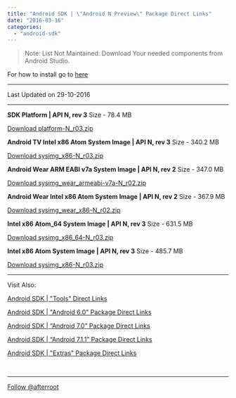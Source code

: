 ```yaml
---
title: "Android SDK | \"Android N Preview\" Package Direct Links"
date: "2016-03-16"
categories: 
  - "android-sdk"
---
```


> Note: List Not Maintained. Download Your needed components from Android Studio.

For how to install go to [here](http://goo.gl/lAoMHa)

* * *

Last Updated on 29-10-2016

* * *

**SDK Platform | API N, rev 3** Size - 78.4 MB

[Download platform-N\_r03.zip](http://dl-ssl.google.com/android/repository/platform-N_r03.zip)

**Android TV Intel x86 Atom System Image | API N, rev 3** Size - 340.2 MB

[Download sysimg\_x86-N\_r03.zip](http://dl-ssl.google.com/android/repository/sys-img/android-tv/sysimg_atv_x86-N_r03.zip)

**Android Wear ARM EABI v7a System Image | API N, rev 2** Size - 347.0 MB

[Download sysimg\_wear\_armeabi-v7a-N\_r02.zip](http://dl-ssl.google.com/android/repository/sys-img/android-wear/sysimg_wear_armeabi-v7a-N_r02.zip)

**Android Wear Intel x86 Atom System Image | API N, rev 2** Size - 367.9 MB

[Download sysimg\_wear\_x86-N\_r02.zip](http://dl-ssl.google.com/android/repository/sys-img/android-wear/sysimg_wear_x86-N_r02.zip)

**Intel x86 Atom\_64 System Image | API N, rev 3** Size - 631.5 MB

[Download sysimg\_x86\_64-N\_r03.zip](http://dl-ssl.google.com/android/repository/sys-img/android/sysimg_x86_64-N_r03.zip)

**Intel x86 Atom System Image | API N, rev 3** Size - 485.7 MB

[Download sysimg\_x86-N\_r03.zip](http://dl-ssl.google.com/android/repository/sys-img/android/sysimg_x86-N_r03.zip)

* * *

Visit Also:

[Android SDK | "Tools" Direct Links](https://afterroot.wordpress.com/2016/01/01/android-sdk-tools-direct-links)

[Android SDK | "Android 6.0" Package Direct Links](https://afterroot.wordpress.com/2016/01/01/android-sdk-android-6-0-package-direct-links/)

[Android SDK | “Android 7.0” Package Direct Links](https://afterroot.wordpress.com/2016/07/05/android-sdk-android-nougat-package-direct-links/)

[Android SDK | “Android 7.1.1” Package Direct Links](https://afterroot.wordpress.com/2016/10/29/android-sdk-api-25-package-direct-links/)

[Android SDK | "Extras" Package Direct Links](https://afterroot.wordpress.com/2016/01/01/android-sdk-extras-package-direct-links/)

 

* * *

[Follow @afterroot](https://twitter.com/afterroot)
